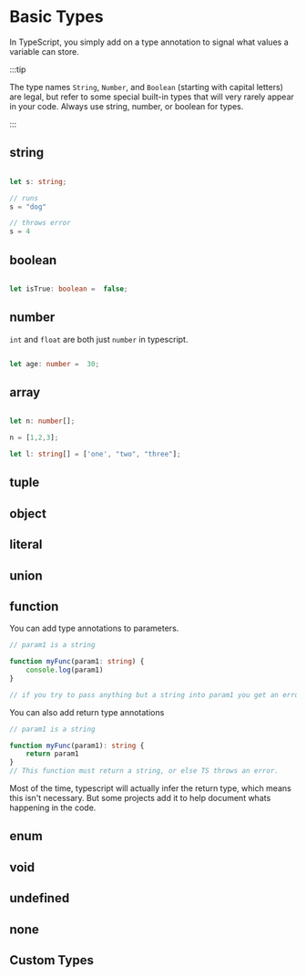 # Basic Types

In TypeScript, you simply add on a type annotation to signal what values a variable can store.


:::tip 

The type names `String`, `Number`, and `Boolean` (starting with capital letters) are legal, but refer to some special built-in types that will very rarely appear in your code. Always use string, number, or boolean for types.

:::

## string

```ts

let s: string;

// runs
s = "dog"

// throws error
s = 4

```

## boolean

```ts

let isTrue: boolean =  false;

```

## number
`int` and `float` are both just `number` in typescript.

```ts

let age: number =  30;

```

## array

```ts

let n: number[];

n = [1,2,3];

let l: string[] = ['one', "two", "three"];

```

## tuple


## object

## literal

## union

## function

You can add type annotations to parameters.

```ts
// param1 is a string

function myFunc(param1: string) {
    console.log(param1)
}

// if you try to pass anything but a string into param1 you get an error.
```

You can also add return type annotations

```ts
// param1 is a string

function myFunc(param1): string {
    return param1
}
// This function must return a string, or else TS throws an error. 
```

Most of the time, typescript will actually infer the return type, which means this isn't necessary. But some projects add it to help document whats happening in the code.


## enum

## void

## undefined

## none

## Custom Types